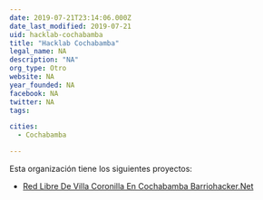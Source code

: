 ```yaml
---
date: 2019-07-21T23:14:06.000Z
date_last_modified: 2019-07-21
uid: hacklab-cochabamba
title: "Hacklab Cochabamba"
legal_name: NA
description: "NA"
org_type: Otro
website: NA
year_founded: NA
facebook: NA
twitter: NA
tags:

cities: 
  - Cochabamba

---
```


Esta organización tiene los siguientes proyectos:

- [Red Libre De Villa Coronilla En Cochabamba Barriohacker.Net](/i/red-libre-de-villa-coronilla-en-cochabamba-barriohacker-net.html)
